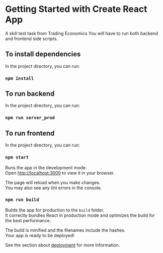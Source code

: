 # Getting Started with Create React App

A skill test task from Trading Economics
You will have to run both backend and frontend side scripts.

## To install dependencies

In the project directory, you can run:
### `npm install`

## To run backend

In the project directory, you can run:
### `npm run server_prod`

## To run frontend

In the project directory, you can run:
### `npm start`

Runs the app in the development mode.\
Open [http://localhost:3000](http://localhost:3000) to view it in your browser.

The page will reload when you make changes.\
You may also see any lint errors in the console.

### `npm run build`

Builds the app for production to the `build` folder.\
It correctly bundles React in production mode and optimizes the build for the best performance.

The build is minified and the filenames include the hashes.\
Your app is ready to be deployed!

See the section about [deployment](https://facebook.github.io/create-react-app/docs/deployment) for more information.